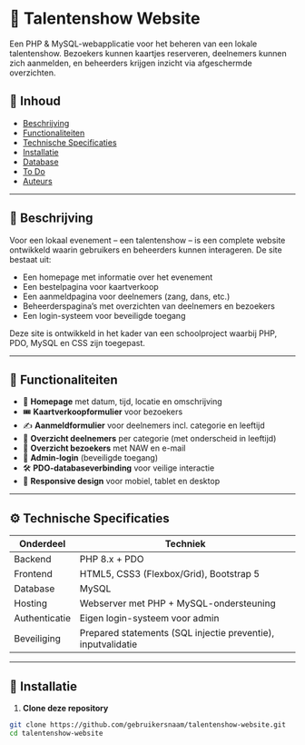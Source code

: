 # 🎤 Talentenshow Website

Een PHP & MySQL-webapplicatie voor het beheren van een lokale talentenshow. Bezoekers kunnen kaartjes reserveren, deelnemers kunnen zich aanmelden, en beheerders krijgen inzicht via afgeschermde overzichten.

## 📌 Inhoud

- [Beschrijving](#beschrijving)
- [Functionaliteiten](#functionaliteiten)
- [Technische Specificaties](#technische-specificaties)
- [Installatie](#installatie)
- [Database](#database)
- [To Do](#to-do)
- [Auteurs](#auteurs)

---

## 📝 Beschrijving

Voor een lokaal evenement – een talentenshow – is een complete website ontwikkeld waarin gebruikers en beheerders kunnen interageren. De site bestaat uit:

- Een homepage met informatie over het evenement
- Een bestelpagina voor kaartverkoop
- Een aanmeldpagina voor deelnemers (zang, dans, etc.)
- Beheerderspagina’s met overzichten van deelnemers en bezoekers
- Een login-systeem voor beveiligde toegang

Deze site is ontwikkeld in het kader van een schoolproject waarbij PHP, PDO, MySQL en CSS zijn toegepast.

---

## 🚀 Functionaliteiten

- 📅 **Homepage** met datum, tijd, locatie en omschrijving
- 🎟️ **Kaartverkoopformulier** voor bezoekers
- ✍️ **Aanmeldformulier** voor deelnemers incl. categorie en leeftijd
- 🧾 **Overzicht deelnemers** per categorie (met onderscheid in leeftijd)
- 🧾 **Overzicht bezoekers** met NAW en e-mail
- 🔐 **Admin-login** (beveiligde toegang)
- 🛠️ **PDO-databaseverbinding** voor veilige interactie
- 📱 **Responsive design** voor mobiel, tablet en desktop

---

## ⚙️ Technische Specificaties

| Onderdeel     | Techniek           |
|---------------|--------------------|
| Backend       | PHP 8.x + PDO      |
| Frontend      | HTML5, CSS3 (Flexbox/Grid), Bootstrap 5 |
| Database      | MySQL              |
| Hosting       | Webserver met PHP + MySQL-ondersteuning |
| Authenticatie | Eigen login-systeem voor admin |
| Beveiliging   | Prepared statements (SQL injectie preventie), inputvalidatie |

---

## 💾 Installatie

1. **Clone deze repository**  
```bash
git clone https://github.com/gebruikersnaam/talentenshow-website.git
cd talentenshow-website

